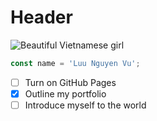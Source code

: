# Header

![Beautiful Vietnamese girl](https://th.bing.com/th/id/OIP.B17W_xEQ1Ezt8ifDoHN6kgHaLc)

``` javascript
const name = 'Luu Nguyen Vu';
```

- [ ] Turn on GitHub Pages
- [x] Outline my portfolio
- [ ] Introduce myself to the world
